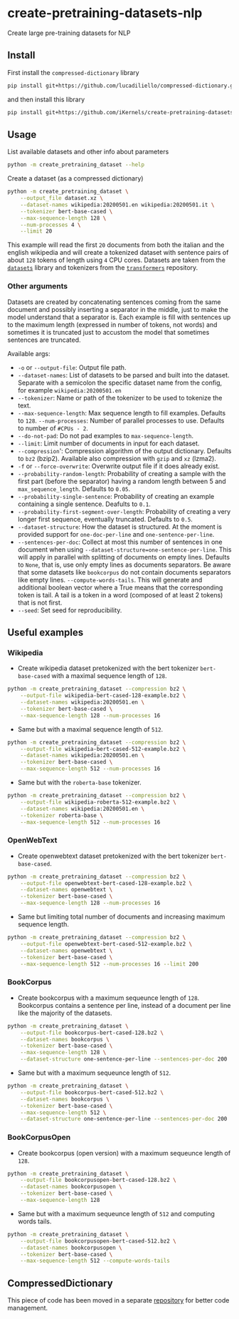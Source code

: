 # create-pretraining-datasets-nlp
Create large pre-training datasets for NLP


## Install

First install the `compressed-dictionary` library
```bash
pip install git+https://github.com/lucadiliello/compressed-dictionary.git --upgrade
```

and then install this library
```bash
pip install git+https://github.com/iKernels/create-pretraining-datasets-nlp.git --upgrade
```


## Usage

List available datasets and other info about parameters
```bash
python -m create_pretraining_dataset --help
```

Create a dataset (as a compressed dictionary)
```bash
python -m create_pretraining_dataset \
    --output_file dataset.xz \
    --dataset-names wikipedia:20200501.en wikipedia:20200501.it \
    --tokenizer bert-base-cased \
    --max-sequence-length 128 \
    --num-processes 4 \
    --limit 20
```

This example will read the first `20` documents from both the italian and the english wikipedia and will create a tokenized dataset with sentence pairs of about `128` tokens of length using `4` CPU cores. Datasets are taken from the [`datasets`](https://huggingface.co/docs/datasets/) library and tokenizers from the [`transformers`](https://huggingface.co/transformers/) repository.

### Other arguments

Datasets are created by concatenating sentences coming from the same document and possibly inserting a separator in the middle, just to make the model understand that a separator is. Each example is fill with sentences up to the maximum length (expressed in number of tokens, not words) and sometimes it is truncated just to accustom the model that sometimes sentences are truncated.

Available args:

- `-o` or `--output-file`:  Output file path.
- `--dataset-names`: List of datasets to be parsed and built into the dataset. Separate with a semicolon the specific dataset name from the config, for example `wikipedia:20200501.en`
- `--tokenizer`: Name or path of the tokenizer to be used to tokenize the text.
- `--max-sequence-length`: Max sequence length to fill examples. Defaults to `128`.
`--num-processes`: Number of parallel processes to use. Defaults to number of `#CPUs - 2`.
- `--do-not-pad`: Do not pad examples to `max-sequence-length`.
- `--limit`: Limit number of documents in input for each dataset.
- `--compression`': Compression algorithm of the output dictionary. Defaults to `bz2` (bzip2). Available also compression with `gzip` and `xz` (lzma2).
- `-f` or `--force-overwrite`: Overwrite output file if it does already exist.
- `--probability-random-length`: Probability of creating a sample with the first part (before the separator) having a random length between 5 and `max_sequence_length`. Defaults to `0.05`.
- `--probability-single-sentence`: Probability of creating an example containing a single sentence. Deafults to `0.1`.
- `--probability-first-segment-over-length`: Probability of creating a very longer first sequence, eventually truncated. Defaults to `0.5`. 
- `--dataset-structure`: How the dataset is structured. At the moment is provided support for `one-doc-per-line` and `one-sentence-per-line`. 
- `--sentences-per-doc`: Collect at most this number of sentences in one document when using `--dataset-structure=one-sentence-per-line`. This will apply in parallel with splitting of documents on empty lines. Defaults to `None`, that is, use only empty lines as documents separators. Be aware that some datasets like `bookcorpus` do not contain documents separators like empty lines.
`--compute-words-tails`. This will generate and additional boolean vector where a True means that the corresponding token is tail. A tail is a token in a word (composed of at least 2 tokens) that is not first. 
- `--seed`: Set seed for reproducibility.


## Useful examples

### Wikipedia

- Create wikipedia dataset pretokenized with the bert tokenizer `bert-base-cased` with a maximal sequence length of `128`.
```bash
python -m create_pretraining_dataset --compression bz2 \
    --output-file wikipedia-bert-cased-128-example.bz2 \
    --dataset-names wikipedia:20200501.en \
    --tokenizer bert-base-cased \
    --max-sequence-length 128 --num-processes 16
```

- Same but with a maximal sequence length of `512`.
```bash
python -m create_pretraining_dataset --compression bz2 \
    --output-file wikipedia-bert-cased-512-example.bz2 \
    --dataset-names wikipedia:20200501.en \
    --tokenizer bert-base-cased \
    --max-sequence-length 512 --num-processes 16
```

- Same but with the `roberta-base` tokenizer.
```bash
python -m create_pretraining_dataset --compression bz2 \
    --output-file wikipedia-roberta-512-example.bz2 \
    --dataset-names wikipedia:20200501.en \
    --tokenizer roberta-base \
    --max-sequence-length 512 --num-processes 16
```


### OpenWebText

- Create openwebtext dataset pretokenized with the bert tokenizer `bert-base-cased`.
```bash
python -m create_pretraining_dataset --compression bz2 \
    --output-file openwebtext-bert-cased-128-example.bz2 \
    --dataset-names openwebtext \
    --tokenizer bert-base-cased \
    --max-sequence-length 128 --num-processes 16
```

- Same but limiting total number of documents and increasing maximum sequence length.
```bash
python -m create_pretraining_dataset --compression bz2 \
    --output-file openwebtext-bert-cased-512-example.bz2 \
    --dataset-names openwebtext \
    --tokenizer bert-base-cased \
    --max-sequence-length 512 --num-processes 16 --limit 200
```


### BookCorpus

- Create bookcorpus with a maximum sequeunce length of `128`. Bookcorpus contains a sentence per line, instead of a document per line like the majority of the datasets.
```bash
python -m create_pretraining_dataset \
    --output-file bookcorpus-bert-cased-128.bz2 \
    --dataset-names bookcorpus \
    --tokenizer bert-base-cased \
    --max-sequence-length 128 \
    --dataset-structure one-sentence-per-line --sentences-per-doc 200
```

- Same but with a maximum sequeunce length of `512`.
```bash
python -m create_pretraining_dataset \
    --output-file bookcorpus-bert-cased-512.bz2 \
    --dataset-names bookcorpus \
    --tokenizer bert-base-cased \
    --max-sequence-length 512 \
    --dataset-structure one-sentence-per-line --sentences-per-doc 200
```


### BookCorpusOpen

- Create bookcorpus (open version) with a maximum sequeunce length of `128`.
```bash
python -m create_pretraining_dataset \
    --output-file bookcorpusopen-bert-cased-128.bz2 \
    --dataset-names bookcorpusopen \
    --tokenizer bert-base-cased \
    --max-sequence-length 128
```

- Same but with a maximum sequeunce length of `512` and computing words tails.
```bash
python -m create_pretraining_dataset \
    --output-file bookcorpusopen-bert-cased-512.bz2 \
    --dataset-names bookcorpusopen \
    --tokenizer bert-base-cased \
    --max-sequence-length 512 --compute-words-tails
```


## CompressedDictionary

This piece of code has been moved in a separate [repository](https://github.com/lucadiliello/compressed-dictionary) for better code management.
